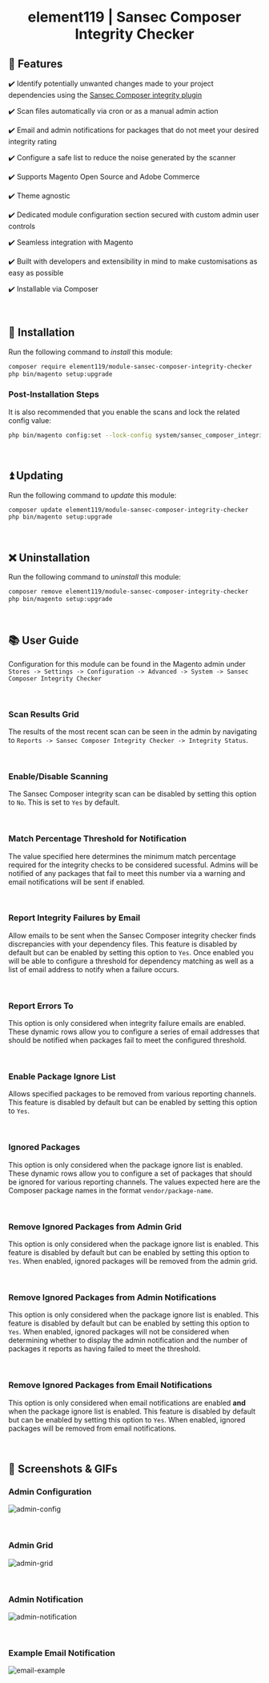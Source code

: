 <h1 align="center">element119 | Sansec Composer Integrity Checker</h1>

## 📝 Features
✔️ Identify potentially unwanted changes made to your project dependencies using the [Sansec Composer integrity plugin](https://github.com/sansecio/composer-integrity-plugin)

✔️ Scan files automatically via cron or as a manual admin action

✔️ Email and admin notifications for packages that do not meet your desired integrity rating

✔️ Configure a safe list to reduce the noise generated by the scanner

✔️ Supports Magento Open Source and Adobe Commerce

✔️ Theme agnostic

✔️ Dedicated module configuration section secured with custom admin user controls

✔️ Seamless integration with Magento

✔️ Built with developers and extensibility in mind to make customisations as easy as possible

✔️ Installable via Composer

<br/>

## 🔌 Installation
Run the following command to *install* this module:
```bash
composer require element119/module-sansec-composer-integrity-checker
php bin/magento setup:upgrade
```

### Post-Installation Steps
It is also recommended that you enable the scans and lock the related config value:
```bash
php bin/magento config:set --lock-config system/sansec_composer_integrity_checker/scan_enable 1
```

<br/>

## ⏫ Updating
Run the following command to *update* this module:
```bash
composer update element119/module-sansec-composer-integrity-checker
php bin/magento setup:upgrade
```

<br/>

## ❌ Uninstallation
Run the following command to *uninstall* this module:
```bash
composer remove element119/module-sansec-composer-integrity-checker
php bin/magento setup:upgrade
```

<br/>

## 📚 User Guide
Configuration for this module can be found in the Magento admin under `Stores -> Settings -> Configuration -> Advanced
-> System -> Sansec Composer Integrity Checker`

<br>

### Scan Results Grid
The results of the most recent scan can be seen in the admin by navigating to `Reports -> Sansec Composer
Integrity Checker -> Integrity Status`.

<br>

### Enable/Disable Scanning
The Sansec Composer integrity scan can be disabled by setting this option to `No`. This is set to `Yes` by default.

<br>

### Match Percentage Threshold for Notification
The value specified here determines the minimum match percentage required for the integrity checks to be considered
sucessful. Admins will be notified of any packages that fail to meet this number via a warning and email notifications
will be sent if enabled.

<br>

### Report Integrity Failures by Email
Allow emails to be sent when the Sansec Composer integrity checker finds discrepancies with your dependency files.
This feature is disabled by default but can be enabled by setting this option to `Yes`. Once enabled you will be able
to configure a threshold for dependency matching as well as a list of email address to notify when a failure occurs.

<br>

### Report Errors To
This option is only considered when integrity failure emails are enabled. These dynamic rows allow you to configure a
series of email addresses that should be notified when packages fail to meet the configured threshold.

<br>

### Enable Package Ignore List
Allows specified packages to be removed from various reporting channels. This feature is disabled by default but can
be enabled by setting this option to `Yes`.

<br>

### Ignored Packages
This option is only considered when the package ignore list is enabled. These dynamic rows allow you to configure a
set of packages that should be ignored for various reporting channels. The values expected here are the Composer
package names in the format `vendor/package-name`.

<br>

### Remove Ignored Packages from Admin Grid
This option is only considered when the package ignore list is enabled. This feature is disabled by default but can
be enabled by setting this option to `Yes`. When enabled, ignored packages will be removed from the admin grid.

<br>

### Remove Ignored Packages from Admin Notifications
This option is only considered when the package ignore list is enabled. This feature is disabled by default but can
be enabled by setting this option to `Yes`. When enabled, ignored packages will not be considered when determining
whether to display the admin notification and the number of packages it reports as having failed to meet the
threshold.

<br>

### Remove Ignored Packages from Email Notifications
This option is only considered when email notifications are enabled **and** when the package ignore list is enabled.
This feature is disabled by default but can be enabled by setting this option to `Yes`. When enabled, ignored
packages will be removed from email notifications.

<br>

## 📸 Screenshots & GIFs
### Admin Configuration
![admin-config](https://github.com/element119/module-sansec-composer-integrity-checker/assets/40261741/10f42c1a-adef-44f7-9390-1db9315d3ea7)


<br>

### Admin Grid
![admin-grid](https://user-images.githubusercontent.com/40261741/234440974-3ff17d18-faa0-407b-9b25-0e7e76e7d8aa.png)

<br>

### Admin Notification
![admin-notification](https://user-images.githubusercontent.com/40261741/234434736-0e187e19-f474-47cd-804b-7f4d150ba31b.png)

<br>

### Example Email Notification
![email-example](https://user-images.githubusercontent.com/40261741/234102797-8937df5a-7312-4750-a9ca-09c2ad7379bd.png)
